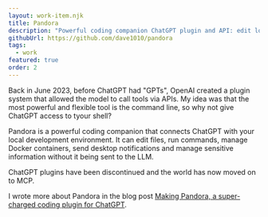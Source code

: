```yaml
---
layout: work-item.njk
title: Pandora
description: "Powerful coding companion ChatGPT plugin and API: edit local files, run commands, manage Docker."
githubUrl: https://github.com/dave1010/pandora
tags:
  - work
featured: true
order: 2
---
```


Back in June 2023, before ChatGPT had "GPTs", OpenAI created a plugin system that allowed the model to call tools via APIs. My idea was that the most powerful and flexible tool is the command line, so why not give ChatGPT access to tyour shell?

Pandora is a powerful coding companion that connects ChatGPT with your local development environment. It can edit files,
run commands, manage Docker containers, send desktop notifications and manage sensitive information without it being sent to the LLM.

ChatGPT plugins have been discontinued and the world has now moved on to MCP.

I wrote more about Pandora in the blog post [Making Pandora, a super-charged coding plugin for ChatGPT](/blog/2023/08/making-pandora-a-super-charged-coding-plugin-for-chatgpt/).
